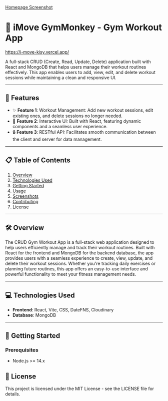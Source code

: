[Homepage Screenshot](./imove.jpg)

# 📌 iMove GymMonkey - Gym Workout App
https://i-move-kisy.vercel.app/

A full-stack CRUD (Create, Read, Update, Delete) application built with React and MongoDB that helps users manage their workout routines effectively. This app enables users to add, view, edit, and delete workout sessions while maintaining a clean and responsive UI.

---

## 🌟 Features

- ✨ **Feature 1**: Workout Management: Add new workout sessions, edit existing ones, and delete sessions no longer needed.
- 🚀 **Feature 2**: Interactive UI: Built with React, featuring dynamic components and a seamless user experience.
- 🔒 **Feature 3**: RESTful API: Facilitates smooth communication between the client and server for data management.

---

## 📋 Table of Contents

1. [Overview](#-overview)  
2. [Technologies Used](#-technologies-used)  
3. [Getting Started](#-getting-started)  
4. [Usage](#-usage)  
5. [Screenshots](#-screenshots)  
6. [Contributing](#-contributing)  
7. [License](#-license)  

---

## 🛠 Overview

The CRUD Gym Workout App is a full-stack web application designed to help users efficiently manage and track their workout routines. Built with React for the frontend and MongoDB for the backend database, the app provides users with a seamless experience to create, view, update, and delete their workout sessions. Whether you're tracking daily exercises or planning future routines, this app offers an easy-to-use interface and powerful functionality to meet your fitness management needs.

---

## 💻 Technologies Used

- **Frontend**: React, Vite, CSS, DateFNS, Cloudinary  
- **Database**: MongoDB  

---

## 🚀 Getting Started

### Prerequisites

- Node.js >= 14.x  

## 📝 License
This project is licensed under the MIT License - see the LICENSE file for details.


